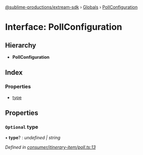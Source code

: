 [@sublime-productions/extream-sdk](../README.md) › [Globals](../globals.md) › [PollConfiguration](pollconfiguration.md)

# Interface: PollConfiguration

## Hierarchy

* **PollConfiguration**

## Index

### Properties

* [type](pollconfiguration.md#optional-type)

## Properties

### `Optional` type

• **type**? : *undefined | string*

*Defined in [consumer/itinerary-item/poll.ts:13](https://github.com/Extream-SaaS/ex-sdk/blob/dd0fa1a/src/consumer/itinerary-item/poll.ts#L13)*
